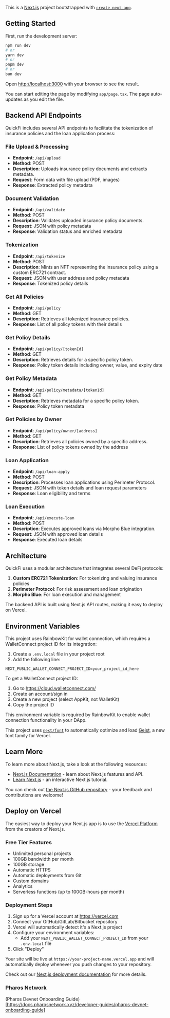 This is a [Next.js](https://nextjs.org) project bootstrapped with [`create-next-app`](https://nextjs.org/docs/app/api-reference/cli/create-next-app).

## Getting Started

First, run the development server:

```bash
npm run dev
# or
yarn dev
# or
pnpm dev
# or
bun dev
```

Open [http://localhost:3000](http://localhost:3000) with your browser to see the result.

You can start editing the page by modifying `app/page.tsx`. The page auto-updates as you edit the file.

## Backend API Endpoints

QuickFi includes several API endpoints to facilitate the tokenization of insurance policies and the loan application process:

### File Upload & Processing
- **Endpoint**: `/api/upload`
- **Method**: POST
- **Description**: Uploads insurance policy documents and extracts metadata.
- **Request**: Form data with file upload (PDF, images)
- **Response**: Extracted policy metadata

### Document Validation
- **Endpoint**: `/api/validate`
- **Method**: POST
- **Description**: Validates uploaded insurance policy documents.
- **Request**: JSON with policy metadata
- **Response**: Validation status and enriched metadata

### Tokenization
- **Endpoint**: `/api/tokenize`
- **Method**: POST
- **Description**: Mints an NFT representing the insurance policy using a custom ERC721 contract.
- **Request**: JSON with user address and policy metadata
- **Response**: Tokenized policy details

### Get All Policies
- **Endpoint**: `/api/policy`
- **Method**: GET
- **Description**: Retrieves all tokenized insurance policies.
- **Response**: List of all policy tokens with their details

### Get Policy Details
- **Endpoint**: `/api/policy/[tokenId]`
- **Method**: GET
- **Description**: Retrieves details for a specific policy token.
- **Response**: Policy token details including owner, value, and expiry date

### Get Policy Metadata
- **Endpoint**: `/api/policy/metadata/[tokenId]`
- **Method**: GET
- **Description**: Retrieves metadata for a specific policy token.
- **Response**: Policy token metadata

### Get Policies by Owner
- **Endpoint**: `/api/policy/owner/[address]`
- **Method**: GET
- **Description**: Retrieves all policies owned by a specific address.
- **Response**: List of policy tokens owned by the address

### Loan Application
- **Endpoint**: `/api/loan-apply`
- **Method**: POST
- **Description**: Processes loan applications using Perimeter Protocol.
- **Request**: JSON with token details and loan request parameters
- **Response**: Loan eligibility and terms

### Loan Execution
- **Endpoint**: `/api/execute-loan`
- **Method**: POST
- **Description**: Executes approved loans via Morpho Blue integration.
- **Request**: JSON with approved loan details
- **Response**: Executed loan details

## Architecture

QuickFi uses a modular architecture that integrates several DeFi protocols:

1. **Custom ERC721 Tokenization**: For tokenizing and valuing insurance policies
2. **Perimeter Protocol**: For risk assessment and loan origination
3. **Morpho Blue**: For loan execution and management

The backend API is built using Next.js API routes, making it easy to deploy on Vercel.

## Environment Variables

This project uses RainbowKit for wallet connection, which requires a WalletConnect project ID for its integration:

1. Create a `.env.local` file in your project root
2. Add the following line:
```
NEXT_PUBLIC_WALLET_CONNECT_PROJECT_ID=your_project_id_here
```

To get a WalletConnect project ID:
1. Go to https://cloud.walletconnect.com/
2. Create an account/sign in
3. Create a new project (select AppKit, not WalletKit)
4. Copy the project ID

This environment variable is required by RainbowKit to enable wallet connection functionality in your DApp.

This project uses [`next/font`](https://nextjs.org/docs/app/building-your-application/optimizing/fonts) to automatically optimize and load [Geist](https://vercel.com/font), a new font family for Vercel.

## Learn More

To learn more about Next.js, take a look at the following resources:

- [Next.js Documentation](https://nextjs.org/docs) - learn about Next.js features and API.
- [Learn Next.js](https://nextjs.org/learn) - an interactive Next.js tutorial.

You can check out [the Next.js GitHub repository](https://github.com/vercel/next.js) - your feedback and contributions are welcome!

## Deploy on Vercel

The easiest way to deploy your Next.js app is to use the [Vercel Platform](https://vercel.com/new?utm_medium=default-template&filter=next.js&utm_source=create-next-app&utm_campaign=create-next-app-readme) from the creators of Next.js.

### Free Tier Features
- Unlimited personal projects
- 100GB bandwidth per month
- 100GB storage
- Automatic HTTPS
- Automatic deployments from Git
- Custom domains
- Analytics
- Serverless functions (up to 100GB-hours per month)

### Deployment Steps
1. Sign up for a Vercel account at https://vercel.com
2. Connect your GitHub/GitLab/Bitbucket repository
3. Vercel will automatically detect it's a Next.js project
4. Configure your environment variables:
   - Add your `NEXT_PUBLIC_WALLET_CONNECT_PROJECT_ID` from your `.env.local` file
5. Click "Deploy"

Your site will be live at `https://your-project-name.vercel.app` and will automatically deploy whenever you push changes to your repository.

Check out our [Next.js deployment documentation](https://nextjs.org/docs/app/building-your-application/deploying) for more details.

### Pharos Network
(Pharos Devnet Onboarding Guide)[https://docs.pharosnetwork.xyz/developer-guides/pharos-devnet-onboarding-guide]